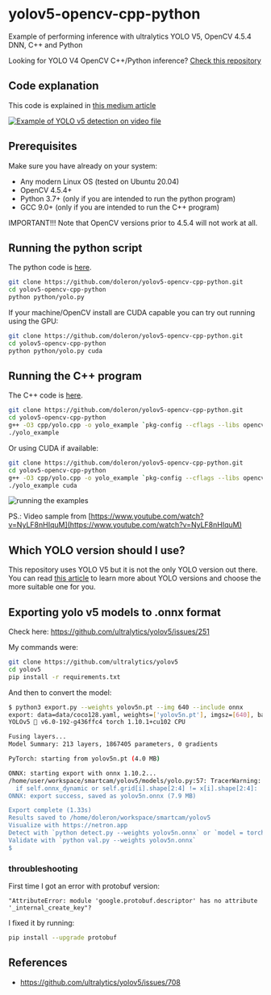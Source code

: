 # yolov5-opencv-cpp-python

Example of performing inference with ultralytics YOLO V5, OpenCV 4.5.4 DNN, C++ and Python 

Looking for YOLO V4 OpenCV C++/Python inference? [Check this repository](https://github.com/doleron/yolov4-opencv-cpp-python)

## Code explanation

This code is explained in [this medium article](https://medium.com/@doleron/detecting-objects-with-yolov5-opencv-python-and-c-c7cf13d1483c)

[![Example of YOLO v5 detection on video file](http://img.youtube.com/vi/cHDLvp_NPOk/0.jpg)](http://www.youtube.com/watch?v=cHDLvp_NPOk "Example of YOLO v5 detection on video file")

## Prerequisites

Make sure you have already on your system:

- Any modern Linux OS (tested on Ubuntu 20.04)
- OpenCV 4.5.4+
- Python 3.7+ (only if you are intended to run the python program)
- GCC 9.0+ (only if you are intended to run the C++ program)

IMPORTANT!!! Note that OpenCV versions prior to 4.5.4 will not work at all.

## Running the python script

The python code is [here](python/yolo.py).

```bash
git clone https://github.com/doleron/yolov5-opencv-cpp-python.git
cd yolov5-opencv-cpp-python
python python/yolo.py 
```

If your machine/OpenCV install are CUDA capable you can try out running using the GPU:

```bash
git clone https://github.com/doleron/yolov5-opencv-cpp-python.git
cd yolov5-opencv-cpp-python
python python/yolo.py cuda
```

## Running the C++ program

The C++ code is [here](cpp/yolo.cpp).

```bash
git clone https://github.com/doleron/yolov5-opencv-cpp-python.git
cd yolov5-opencv-cpp-python
g++ -O3 cpp/yolo.cpp -o yolo_example `pkg-config --cflags --libs opencv4`
./yolo_example
```

Or using CUDA if available:

```bash
git clone https://github.com/doleron/yolov5-opencv-cpp-python.git
cd yolov5-opencv-cpp-python
g++ -O3 cpp/yolo.cpp -o yolo_example `pkg-config --cflags --libs opencv4`
./yolo_example cuda
```
![running the examples](https://github.com/doleron/yolov5-opencv-cpp-python/raw/main/yolov5.png)

PS.: Video sample from [https://www.youtube.com/watch?v=NyLF8nHIquM](https://www.youtube.com/watch?v=NyLF8nHIquM)

## Which YOLO version should I use?

This repository uses YOLO V5 but it is not the only YOLO version out there. You can read [this article](https://towardsdatascience.com/yolo-v4-or-yolo-v5-or-pp-yolo-dad8e40f7109) to learn more about YOLO versions and choose the more suitable one for you.

## Exporting yolo v5 models to .onnx format

Check here: https://github.com/ultralytics/yolov5/issues/251

My commands were:

```bash
git clone https://github.com/ultralytics/yolov5
cd yolov5
pip install -r requirements.txt
```
And then to convert the model:

```bash
$ python3 export.py --weights yolov5n.pt --img 640 --include onnx
export: data=data/coco128.yaml, weights=['yolov5n.pt'], imgsz=[640], batch_size=1, device=cpu, half=False, inplace=False, train=False, optimize=False, int8=False, dynamic=False, simplify=False, opset=12, verbose=False, workspace=4, nms=False, agnostic_nms=False, topk_per_class=100, topk_all=100, iou_thres=0.45, conf_thres=0.25, include=['onnx']
YOLOv5 🚀 v6.0-192-g436ffc4 torch 1.10.1+cu102 CPU

Fusing layers... 
Model Summary: 213 layers, 1867405 parameters, 0 gradients

PyTorch: starting from yolov5n.pt (4.0 MB)

ONNX: starting export with onnx 1.10.2...
/home/user/workspace/smartcam/yolov5/models/yolo.py:57: TracerWarning: Converting a tensor to a Python boolean might cause the trace to be incorrect. We can't record the data flow of Python values, so this value will be treated as a constant in the future. This means that the trace might not generalize to other inputs!
  if self.onnx_dynamic or self.grid[i].shape[2:4] != x[i].shape[2:4]:
ONNX: export success, saved as yolov5n.onnx (7.9 MB)

Export complete (1.33s)
Results saved to /home/doleron/workspace/smartcam/yolov5
Visualize with https://netron.app
Detect with `python detect.py --weights yolov5n.onnx` or `model = torch.hub.load('ultralytics/yolov5', 'custom', 'yolov5n.onnx')
Validate with `python val.py --weights yolov5n.onnx`
$ 
```
### throubleshooting

First time I got an error with protobuf version:

```
"AttributeError: module 'google.protobuf.descriptor' has no attribute '_internal_create_key"?
```

 I fixed it by running:

```bash
pip install --upgrade protobuf
```

## References

- https://github.com/ultralytics/yolov5/issues/708

